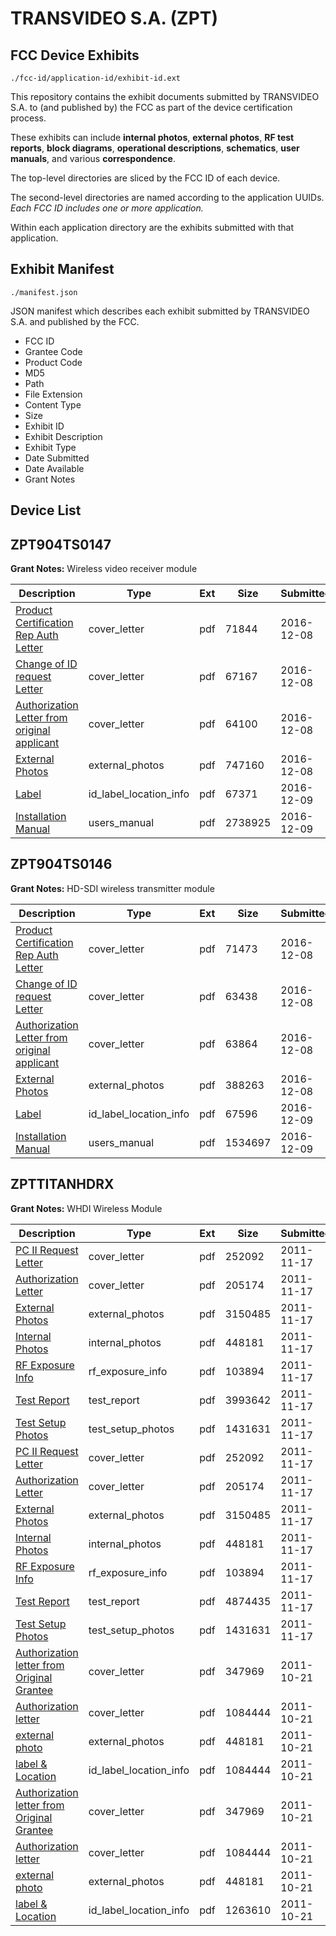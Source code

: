 # TRANSVIDEO S.A. (ZPT)
## FCC Device Exhibits

```
./fcc-id/application-id/exhibit-id.ext
```

This repository contains the exhibit documents submitted by TRANSVIDEO S.A. to (and published by) the FCC as part of the device certification process.

These exhibits can include **internal photos**, **external photos**, **RF test reports**, **block diagrams**, **operational descriptions**, **schematics**, **user manuals**, and various **correspondence**.

The top-level directories are sliced by the FCC ID of each device.

The second-level directories are named according to the application UUIDs. *Each FCC ID includes one or more application.*

Within each application directory are the exhibits submitted with that application. 

## Exhibit Manifest

```
./manifest.json
```

JSON manifest which describes each exhibit submitted by TRANSVIDEO S.A. and published by the FCC.

- FCC ID
- Grantee Code
- Product Code
- MD5
- Path
- File Extension
- Content Type
- Size
- Exhibit ID
- Exhibit Description
- Exhibit Type
- Date Submitted
- Date Available
- Grant Notes

## Device List
## ZPT904TS0147
**Grant Notes:** Wireless video receiver module

| Description | Type | Ext | Size | Submitted | Available |
| ----------- | ---- | --- | ---- | --------- | --------- |
| [Product Certification Rep Auth Letter](ZPT904TS0147/3a75cce968f2a0ad2dbc148ab310b6b6/3222134.pdf) | cover_letter | pdf | 71844 | 2016-12-08 | 2016-12-09 |
| [Change of ID request Letter](ZPT904TS0147/3a75cce968f2a0ad2dbc148ab310b6b6/3222135.pdf) | cover_letter | pdf | 67167 | 2016-12-08 | 2016-12-09 |
| [Authorization Letter from original applicant](ZPT904TS0147/3a75cce968f2a0ad2dbc148ab310b6b6/3222136.pdf) | cover_letter | pdf | 64100 | 2016-12-08 | 2016-12-09 |
| [External Photos](ZPT904TS0147/3a75cce968f2a0ad2dbc148ab310b6b6/2359736.pdf) | external_photos | pdf | 747160 | 2016-12-08 | 2016-12-09 |
| [Label](ZPT904TS0147/3a75cce968f2a0ad2dbc148ab310b6b6/3224098.pdf) | id_label_location_info | pdf | 67371 | 2016-12-09 | 2016-12-09 |
| [Installation Manual](ZPT904TS0147/3a75cce968f2a0ad2dbc148ab310b6b6/3224099.pdf) | users_manual | pdf | 2738925 | 2016-12-09 | 2016-12-09 |
## ZPT904TS0146
**Grant Notes:** HD-SDI wireless transmitter module

| Description | Type | Ext | Size | Submitted | Available |
| ----------- | ---- | --- | ---- | --------- | --------- |
| [Product Certification Rep Auth Letter](ZPT904TS0146/df1c68fdc8d3bd6e8842337d07933bf1/3222193.pdf) | cover_letter | pdf | 71473 | 2016-12-08 | 2016-12-09 |
| [Change of ID request Letter](ZPT904TS0146/df1c68fdc8d3bd6e8842337d07933bf1/3222194.pdf) | cover_letter | pdf | 63438 | 2016-12-08 | 2016-12-09 |
| [Authorization Letter from original applicant](ZPT904TS0146/df1c68fdc8d3bd6e8842337d07933bf1/3222195.pdf) | cover_letter | pdf | 63864 | 2016-12-08 | 2016-12-09 |
| [External Photos](ZPT904TS0146/df1c68fdc8d3bd6e8842337d07933bf1/2213297.pdf) | external_photos | pdf | 388263 | 2016-12-08 | 2016-12-09 |
| [Label](ZPT904TS0146/df1c68fdc8d3bd6e8842337d07933bf1/3224070.pdf) | id_label_location_info | pdf | 67596 | 2016-12-09 | 2016-12-09 |
| [Installation Manual](ZPT904TS0146/df1c68fdc8d3bd6e8842337d07933bf1/3224071.pdf) | users_manual | pdf | 1534697 | 2016-12-09 | 2016-12-09 |
## ZPTTITANHDRX
**Grant Notes:** WHDI Wireless Module

| Description | Type | Ext | Size | Submitted | Available |
| ----------- | ---- | --- | ---- | --------- | --------- |
| [PC II Request Letter](ZPTTITANHDRX/4ccb0d1881e6a2861d2c4c486f6eca3b/1583218.pdf) | cover_letter | pdf | 252092 | 2011-11-17 | 2011-11-17 |
| [Authorization Letter](ZPTTITANHDRX/4ccb0d1881e6a2861d2c4c486f6eca3b/1583219.pdf) | cover_letter | pdf | 205174 | 2011-11-17 | 2011-11-17 |
| [External Photos](ZPTTITANHDRX/4ccb0d1881e6a2861d2c4c486f6eca3b/1583220.pdf) | external_photos | pdf | 3150485 | 2011-11-17 | 2011-11-17 |
| [Internal Photos](ZPTTITANHDRX/4ccb0d1881e6a2861d2c4c486f6eca3b/1565857.pdf) | internal_photos | pdf | 448181 | 2011-11-17 | 2011-11-17 |
| [RF Exposure Info](ZPTTITANHDRX/4ccb0d1881e6a2861d2c4c486f6eca3b/1583222.pdf) | rf_exposure_info | pdf | 103894 | 2011-11-17 | 2011-11-17 |
| [Test Report](ZPTTITANHDRX/4ccb0d1881e6a2861d2c4c486f6eca3b/1583223.pdf) | test_report | pdf | 3993642 | 2011-11-17 | 2011-11-17 |
| [Test Setup Photos](ZPTTITANHDRX/4ccb0d1881e6a2861d2c4c486f6eca3b/1583224.pdf) | test_setup_photos | pdf | 1431631 | 2011-11-17 | 2011-11-17 |
| [PC II Request Letter](ZPTTITANHDRX/e0881962dc7add13bef0cf3137950f46/1583218.pdf) | cover_letter | pdf | 252092 | 2011-11-17 | 2011-11-17 |
| [Authorization Letter](ZPTTITANHDRX/e0881962dc7add13bef0cf3137950f46/1583219.pdf) | cover_letter | pdf | 205174 | 2011-11-17 | 2011-11-17 |
| [External Photos](ZPTTITANHDRX/e0881962dc7add13bef0cf3137950f46/1583220.pdf) | external_photos | pdf | 3150485 | 2011-11-17 | 2011-11-17 |
| [Internal Photos](ZPTTITANHDRX/e0881962dc7add13bef0cf3137950f46/1565857.pdf) | internal_photos | pdf | 448181 | 2011-11-17 | 2011-11-17 |
| [RF Exposure Info](ZPTTITANHDRX/e0881962dc7add13bef0cf3137950f46/1583222.pdf) | rf_exposure_info | pdf | 103894 | 2011-11-17 | 2011-11-17 |
| [Test Report](ZPTTITANHDRX/e0881962dc7add13bef0cf3137950f46/1583230.pdf) | test_report | pdf | 4874435 | 2011-11-17 | 2011-11-17 |
| [Test Setup Photos](ZPTTITANHDRX/e0881962dc7add13bef0cf3137950f46/1583224.pdf) | test_setup_photos | pdf | 1431631 | 2011-11-17 | 2011-11-17 |
| [Authorization letter from Original Grantee](ZPTTITANHDRX/16a8dca31deb2b8c53caebc25487a83c/1565855.pdf) | cover_letter | pdf | 347969 | 2011-10-21 | 2011-10-21 |
| [Authorization letter](ZPTTITANHDRX/16a8dca31deb2b8c53caebc25487a83c/1565858.pdf) | cover_letter | pdf | 1084444 | 2011-10-21 | 2011-10-21 |
| [external photo](ZPTTITANHDRX/16a8dca31deb2b8c53caebc25487a83c/1565857.pdf) | external_photos | pdf | 448181 | 2011-10-21 | 2011-10-21 |
| [label & Location](ZPTTITANHDRX/16a8dca31deb2b8c53caebc25487a83c/1565858.pdf) | id_label_location_info | pdf | 1084444 | 2011-10-21 | 2011-10-21 |
| [Authorization letter from Original Grantee](ZPTTITANHDRX/b9080b1076cbad95272d7731c1ee5886/1565855.pdf) | cover_letter | pdf | 347969 | 2011-10-21 | 2011-10-21 |
| [Authorization letter](ZPTTITANHDRX/b9080b1076cbad95272d7731c1ee5886/1565858.pdf) | cover_letter | pdf | 1084444 | 2011-10-21 | 2011-10-21 |
| [external photo](ZPTTITANHDRX/b9080b1076cbad95272d7731c1ee5886/1565857.pdf) | external_photos | pdf | 448181 | 2011-10-21 | 2011-10-21 |
| [label & Location](ZPTTITANHDRX/b9080b1076cbad95272d7731c1ee5886/1565862.pdf) | id_label_location_info | pdf | 1263610 | 2011-10-21 | 2011-10-21 |
